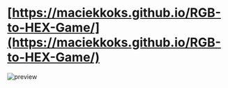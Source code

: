 # [https://maciekkoks.github.io/RGB-to-HEX-Game/](https://maciekkoks.github.io/RGB-to-HEX-Game/)
![preview](https://raw.githubusercontent.com/maciekkoks/RGB-to-HEX-Game/main/preview.png)
